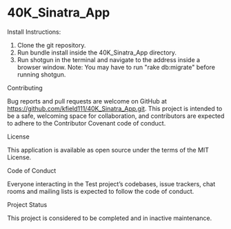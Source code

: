 # 40K_Sinatra_App

Install Instructions:
 1) Clone the git repository.
 2) Run bundle install inside the 40K_Sinatra_App directory.
 3) Run shotgun in the terminal and navigate to the address inside a browser window.
  Note: You may have to run "rake db:migrate" before running shotgun.


Contributing

Bug reports and pull requests are welcome on GitHub at https://github.com/kfield111/40K_Sinatra_App.git. This project is intended to be a safe, welcoming space for collaboration, and contributors are expected to adhere to the Contributor Covenant code of conduct.

License

This application is available as open source under the terms of the MIT License.

Code of Conduct

Everyone interacting in the Test project’s codebases, issue trackers, chat rooms and mailing lists is expected to follow the code of conduct.

Project Status

This project is considered to be completed and in inactive maintenance.
